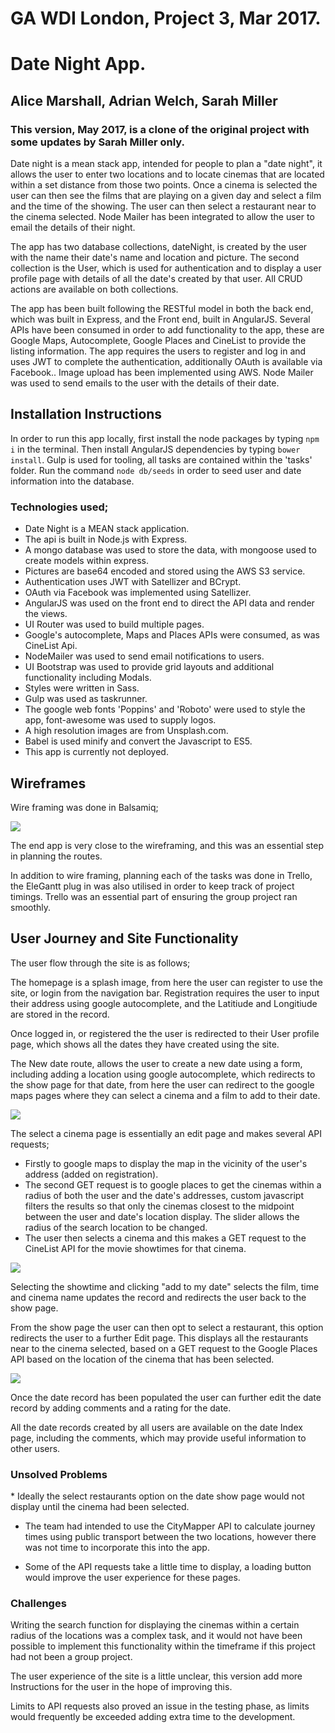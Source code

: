 
# GA WDI London, Project 3, Mar 2017.
# Date Night App.

## Alice Marshall, Adrian Welch, Sarah Miller

### This version, May 2017, is a clone of the original project with some updates by Sarah Miller only.


Date night is a mean stack app, intended for people to plan a "date night", it allows the user to enter two locations and to locate cinemas that are located within a set distance from those two points. Once a cinema is selected the user can then see the films that are playing on a given day and select a film and the time of the showing. The user can then select a restaurant near to the cinema selected. Node Mailer has been integrated to allow the user to email the details of their night.

The app has two database collections, dateNight, is created by the user with the name their date's name and location and picture. The second collection is the User, which is used for authentication and to display a user profile page with details of all the date's created by that user. All CRUD actions are available on both collections.  

The app has been built following the RESTful model in both the back end, which was built in Express, and the Front end, built in AngularJS. Several APIs have been consumed in order to add functionality to the app, these are Google Maps, Autocomplete, Google Places and CineList to provide the listing information. The app requires the users to register and log in and uses JWT to complete the authentication, additionally OAuth is available via Facebook.. Image upload has been implemented using AWS. Node Mailer was used to send emails to the user with the details of their date.    

## Installation Instructions

In order to run this app locally, first install the node packages by typing `npm i` in the terminal. Then install AngularJS dependencies by typing `bower install`.
Gulp is used for tooling, all tasks are contained within the 'tasks' folder.
Run the command `node db/seeds` in order to seed user and date information into the database.


### Technologies used;
* Date Night is a MEAN stack application.
* The api is built in Node.js with Express.
* A mongo database was used to store the data, with mongoose used to create models within express.
* Pictures are base64 encoded and stored using the AWS S3 service.
* Authentication uses JWT with Satellizer and BCrypt.
* OAuth via Facebook was implemented using Satellizer.
* AngularJS was used on the front end to direct the API data and render the views.
* UI Router was used to build multiple pages.
* Google's autocomplete, Maps and Places APIs were consumed, as was CineList Api.
* NodeMailer was used to send email notifications to users.
* UI Bootstrap was used to provide grid layouts and additional functionality including Modals.
* Styles were written in Sass.
* Gulp was used as taskrunner.
* The google web fonts 'Poppins' and 'Roboto' were used to style the app, font-awesome was used to supply logos.
* A high resolution images are from Unsplash.com.
* Babel is used minify and convert the Javascript to ES5.
* This app is currently not deployed.



## Wireframes
Wire framing was done in Balsamiq;

![](/src/images/wireframing.png)

The end app is very close to the wireframing, and this was an essential step in planning the routes.

In addition to wire framing, planning each of the tasks was done in Trello, the EleGantt plug in was also utilised in order to keep track of project timings. Trello was an essential part of ensuring the group project ran smoothly.

## User Journey and Site Functionality
The user flow through the site is as follows;

The homepage is a splash image, from here the user can register to use the site, or login from the navigation bar. Registration requires the user to input their address using google autocomplete, and the Latitiude and Longitiude are stored in the record.


Once logged in, or registered the the user is redirected to their User profile page, which shows all the dates they have created using the site.  


The New date route, allows the user to create a new date using a form, including adding a location using google autocomplete, which redirects to the show page for that date, from here the user can redirect to the google maps pages where they can select a cinema and a film to add to their date.

![](src/images/newdate_page.png)

The select a cinema page is essentially an edit page and makes several API requests;
* Firstly to google maps to display the map in the vicinity of the user's address (added on registration).
* The second GET request is to google places to get the cinemas within a radius of both the user and the date's addresses, custom javascript filters the results so that only the cinemas closest to the midpoint between the user and date's location display. The slider allows the radius of the search location to be changed.
* The user then selects a cinema and this makes a GET request to the CineList API for the movie showtimes for that cinema.

![](src/images/selectacinema.png)

Selecting the showtime and clicking "add to my date" selects the film, time and cinema name updates the record and redirects the user back to the show page.

From the show page the user can then opt to select a restaurant, this option redirects the user to a further Edit page. This displays all the restaurants near to the cinema selected, based on a GET request to the Google Places API based on the location of the cinema that has been selected.

![](src/images/select_restaurant.png)

Once the date record has been populated the user can further edit the date record by adding comments and a rating for the date.

All the date records created by all users are available on the date Index page, including the comments, which may provide useful information to other users.


<h3>Unsolved Problems </h3>
* Ideally the select restaurants option on the date show page would not display until the cinema had been selected.

* The team had intended to use the CityMapper API to calculate journey times using public transport between the two locations, however there was not time to incorporate this into the app.

* Some of the API requests take a little time to display, a loading button would improve the user experience for these pages.


<h3>Challenges </h3>
Writing the search function for displaying the cinemas within a certain radius of the locations was a complex task, and it would not have been possible to implement this functionality within the timeframe if this project had not been a group project.

The user experience of the site is a little unclear, this version add more Instructions for the user in the hope of improving this.

Limits to API requests also proved an issue in the testing phase, as limits would frequently be exceeded adding extra time to the development.
